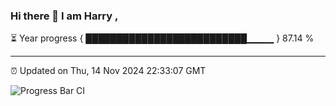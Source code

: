 ### Hi there 👋 I am Harry , 

⏳ Year progress { ██████████████████████████▁▁▁▁ } 87.14 %

---

⏰ Updated on Thu, 14 Nov 2024 22:33:07 GMT

![Progress Bar CI](https://github.com/duykhang68/duykhang68/workflows/Progress%20Bar%20CI/badge.svg)
